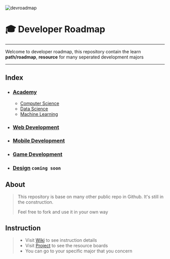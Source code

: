 ![devroadmap](https://github.com/luuductrung1234/dev-roadmap/blob/master/devroadmap.png)

# :mortar_board: Developer Roadmap

***

Welcome to developer roadmap, this repository contain the learn **path/roadmap**, **resource** for many seperated development majors

***


## Index
* ### [Academy](https://github.com/luuductrung1234/dev-roadmap/projects/2)   
   *  [Computer Science](https://github.com/luuductrung1234/dev-roadmap/tree/master/computer-science-roadmap)
   *  [Data Science](https://github.com/luuductrung1234/dev-roadmap/tree/master/data-science-roadmap)
   *  [Machine Learning](https://github.com/luuductrung1234/dev-roadmap/tree/master/machine-learning-roadmap)
  
* ### [Web Development](https://github.com/luuductrung1234/dev-roadmap/tree/master/web-development-roadmap)
* ### [Mobile Development](https://github.com/luuductrung1234/dev-roadmap/tree/master/mobile-development-roadmap)
* ### [Game Development](https://github.com/luuductrung1234/dev-roadmap/tree/master/game-development-roadmap)
* ### [Design]()              `coming soon`


## About
> This repository is base on many other public repo in Github. It's still in the construction.
>
> Feel free to fork and use it in your own way

## Instruction
> - Visit [Wiki](https://github.com/luuductrung1234/dev-roadmap/wiki) to see instruction details
> - Visit [Project]() to see the resource boards
> - You can go to your specific major that you concern
